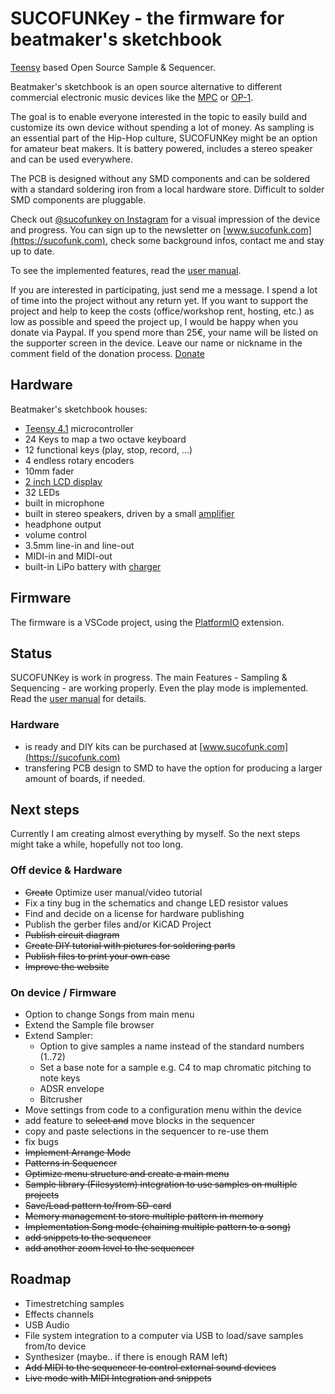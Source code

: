 # SUCOFUNKey - the firmware for beatmaker's sketchbook

[Teensy](https://www.pjrc.com/store/teensy41.html) based Open Source Sample & Sequencer. 

Beatmaker's sketchbook is an open source alternative to different commercial electronic music devices like the [MPC](https://en.wikipedia.org/wiki/Akai_MPC) or [OP-1](https://en.wikipedia.org/wiki/Teenage_Engineering_OP-1).

The goal is to enable everyone interested in the topic to easily build and customize its own device without spending a lot of money.
As sampling is an essential part of the Hip-Hop culture, SUCOFUNKey might be an option for amateur beat makers. It is battery powered, includes a stereo speaker and can be used everywhere.

The PCB is designed without any SMD components and can be soldered with a standard soldering iron from a local hardware store. Difficult to solder SMD components are pluggable.

Check out [@sucofunkey on Instagram](https://www.instagram.com/sucofunkey/) for a visual impression of the device and progress.
You can sign up to the newsletter on [www.sucofunk.com](https://sucofunk.com), check some background infos, contact me and stay up to date.

To see the implemented features, read the [user manual](doc/manual.md).

If you are interested in participating, just send me a message. I spend a lot of time into the project without any return yet. If you want to support the project and help to keep the costs (office/workshop rent, hosting, etc.) as low as possible and speed the project up, I would be happy when you donate via Paypal. If you spend more than 25€, your name will be listed on the supporter screen in the device. Leave our name or nickname in the comment field of the donation process. [Donate](https://www.paypal.com/donate/?hosted_button_id=H9K23YHV95UXC)


## Hardware
Beatmaker's sketchbook houses:
- [Teensy 4.1](https://www.pjrc.com/store/teensy41.html) microcontroller
- 24 Keys to map a two octave keyboard
- 12 functional keys (play, stop, record, ...)
- 4 endless rotary encoders
- 10mm fader
- [2 inch LCD display](https://www.waveshare.com/product/displays/lcd-oled/lcd-oled-3/2inch-lcd-module.htm)
- 32 LEDs
- built in microphone 
- built in stereo speakers, driven by a small [amplifier](https://www.adafruit.com/product/987)
- headphone output
- volume control
- 3.5mm line-in and line-out
- MIDI-in and MIDI-out
- built-in LiPo battery with [charger](https://www.adafruit.com/product/1944)


## Firmware
The firmware is a VSCode project, using the [PlatformIO](https://platformio.org/) extension.


## Status

SUCOFUNKey is work in progress. The main Features - Sampling & Sequencing - are working properly. Even the play mode is implemented.
Read the [user manual](doc/manual.md) for details.

### Hardware
- is ready and DIY kits can be purchased at [www.sucofunk.com](https://sucofunk.com)
- transfering PCB design to SMD to have the option for producing a larger amount of boards, if needed.

## Next steps
Currently I am creating almost everything by myself. So the next steps might take a while, hopefully not too long.

### Off device & Hardware
- <del>Create</del> Optimize user manual/video tutorial
- Fix a tiny bug in the schematics and change LED resistor values
- Find and decide on a license for hardware publishing
- Publish the gerber files and/or KiCAD Project
- <del>Publish circuit diagram</del>
- <del>Create DIY tutorial with pictures for soldering parts</del>
- <del>Publish files to print your own case<del>
- <del>Improve the website</del>

### On device / Firmware
- Option to change Songs from main menu
- Extend the Sample file browser
- Extend Sampler:
  - Option to give samples a name instead of the standard numbers (1..72)
  - Set a base note for a sample e.g. C4 to map chromatic pitching to note keys
  - ADSR envelope
  - Bitcrusher
- Move settings from code to a configuration menu within the device
- add feature to <del>select and</del> move blocks in the sequencer
- copy and paste selections in the sequencer to re-use them
- fix bugs
- <del>Implement Arrange Mode</del>
- <del>Patterns in Sequencer</del>  
- <del>Optimize menu structure and create a main menu</del>
- <del>Sample library (Filesystem) integration to use samples on multiple projects</del>
- <del>Save/Load pattern to/from SD-card</del>
- <del>Memory management to store multiple pattern in memory</del>
- <del>Implementation Song mode (chaining multiple pattern to a song)</del>
- <del>add snippets to the sequencer</del>
- <del>add another zoom level to the sequencer</del>

## Roadmap
- Timestretching samples
- Effects channels
- USB Audio
- File system integration to a computer via USB to load/save samples from/to device
- Synthesizer (maybe.. if there is enough RAM left)
- <del>Add MIDI to the sequencer to control external sound devices<del>
- <del>Live mode with <del>MIDI Integration</del> and snippets</del>

